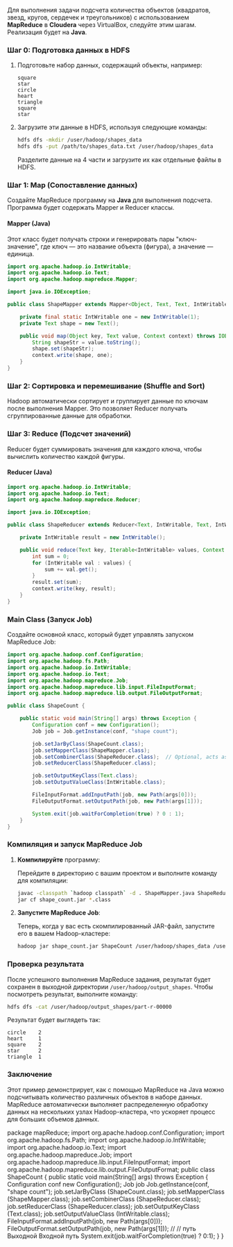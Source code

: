 Для выполнения задачи подсчета количества объектов (квадратов, звезд, кругов, сердечек и треугольников) с использованием **MapReduce** в **Cloudera** через VirtualBox, следуйте этим шагам. Реализация будет на **Java**.

### Шаг 0: Подготовка данных в HDFS

1. Подготовьте набор данных, содержащий объекты, например:

   ```
   square
   star
   circle
   heart
   triangle
   square
   star
   ```

2. Загрузите эти данные в HDFS, используя следующие команды:

   ```bash
   hdfs dfs -mkdir /user/hadoop/shapes_data
   hdfs dfs -put /path/to/shapes_data.txt /user/hadoop/shapes_data
   ```

   Разделите данные на 4 части и загрузите их как отдельные файлы в HDFS.

### Шаг 1: Map (Сопоставление данных)

Создайте MapReduce программу на **Java** для выполнения подсчета. Программа будет содержать Mapper и Reducer классы.

#### Mapper (Java)

Этот класс будет получать строки и генерировать пары "ключ-значение", где ключ — это название объекта (фигура), а значение — единица.

```java
import org.apache.hadoop.io.IntWritable;
import org.apache.hadoop.io.Text;
import org.apache.hadoop.mapreduce.Mapper;

import java.io.IOException;

public class ShapeMapper extends Mapper<Object, Text, Text, IntWritable> {

    private final static IntWritable one = new IntWritable(1);
    private Text shape = new Text();

    public void map(Object key, Text value, Context context) throws IOException, InterruptedException {
        String shapeStr = value.toString();
        shape.set(shapeStr);
        context.write(shape, one);
    }
}
```

### Шаг 2: Сортировка и перемешивание (Shuffle and Sort)

Hadoop автоматически сортирует и группирует данные по ключам после выполнения Mapper. Это позволяет Reducer получать сгруппированные данные для обработки.

### Шаг 3: Reduce (Подсчет значений)

Reducer будет суммировать значения для каждого ключа, чтобы вычислить количество каждой фигуры.

#### Reducer (Java)

```java
import org.apache.hadoop.io.IntWritable;
import org.apache.hadoop.io.Text;
import org.apache.hadoop.mapreduce.Reducer;

import java.io.IOException;

public class ShapeReducer extends Reducer<Text, IntWritable, Text, IntWritable> {

    private IntWritable result = new IntWritable();

    public void reduce(Text key, Iterable<IntWritable> values, Context context) throws IOException, InterruptedException {
        int sum = 0;
        for (IntWritable val : values) {
            sum += val.get();
        }
        result.set(sum);
        context.write(key, result);
    }
}
```

### Main Class (Запуск Job)

Создайте основной класс, который будет управлять запуском MapReduce Job:

```java
import org.apache.hadoop.conf.Configuration;
import org.apache.hadoop.fs.Path;
import org.apache.hadoop.io.IntWritable;
import org.apache.hadoop.io.Text;
import org.apache.hadoop.mapreduce.Job;
import org.apache.hadoop.mapreduce.lib.input.FileInputFormat;
import org.apache.hadoop.mapreduce.lib.output.FileOutputFormat;

public class ShapeCount {

    public static void main(String[] args) throws Exception {
        Configuration conf = new Configuration();
        Job job = Job.getInstance(conf, "shape count");

        job.setJarByClass(ShapeCount.class);
        job.setMapperClass(ShapeMapper.class);
        job.setCombinerClass(ShapeReducer.class);  // Optional, acts as a local reducer
        job.setReducerClass(ShapeReducer.class);

        job.setOutputKeyClass(Text.class);
        job.setOutputValueClass(IntWritable.class);

        FileInputFormat.addInputPath(job, new Path(args[0]));
        FileOutputFormat.setOutputPath(job, new Path(args[1]));

        System.exit(job.waitForCompletion(true) ? 0 : 1);
    }
}
```

### Компиляция и запуск MapReduce Job

1. **Компилируйте** программу:

   Перейдите в директорию с вашим проектом и выполните команду для компиляции:

   ```bash
   javac -classpath `hadoop classpath` -d . ShapeMapper.java ShapeReducer.java ShapeCount.java
   jar cf shape_count.jar *.class
   ```

2. **Запустите MapReduce Job**:

   Теперь, когда у вас есть скомпилированный JAR-файл, запустите его в вашем Hadoop-кластере:

   ```bash
   hadoop jar shape_count.jar ShapeCount /user/hadoop/shapes_data /user/hadoop/output_shapes
   ```

### Проверка результата

После успешного выполнения MapReduce задания, результат будет сохранен в выходной директории `/user/hadoop/output_shapes`. Чтобы посмотреть результат, выполните команду:

```bash
hdfs dfs -cat /user/hadoop/output_shapes/part-r-00000
```

Результат будет выглядеть так:

```
circle    2
heart     1
square    2
star      2
triangle  1
```

### Заключение

Этот пример демонстрирует, как с помощью MapReduce на Java можно подсчитывать количество различных объектов в наборе данных. MapReduce автоматически выполняет распределенную обработку данных на нескольких узлах Hadoop-кластера, что ускоряет процесс для больших объемов данных.
















package mapReduce;
import org.apache.hadoop.conf.Configuration;
import org.apache.hadoop.fs.Path;
import org.apache.hadoop.io.IntWritable;
import org.apache.hadoop.io.Text;
import org.apache.hadoop.mapreduce.Job;
import org.apache.hadoop.mapreduce.lib.input.FileInputFormat;
import org.apache.hadoop.mapreduce.lib.output.FileOutputFormat;
public class ShapeCount {
public static void main(String[] args) throws Exception { Configuration conf new Configuration(); Job job Job.getInstance(conf, "shape count");
job.setJarByClass (ShapeCount.class); job.setMapperClass (ShapeMapper.class); job.setCombinerClass (ShapeReducer.class); job.setReducerClass (ShapeReducer.class);
job.setOutputKeyClass (Text.class); job.setOutputValueClass (IntWritable.class);
FileInputFormat.addInputPath(job, new Path(args[0])); FileOutputFormat.setOutputPath(job, new Path(args[1])); //
//
путь
Выходной
Входной
путь
System.exit(job.waitForCompletion(true) ? 0:1);
}
}
